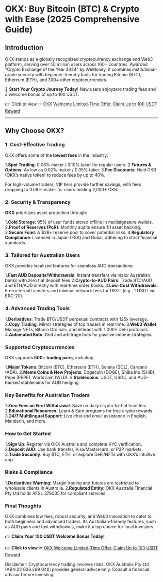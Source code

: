 # OKX: Buy Bitcoin (BTC) & Crypto with Ease (2025 Comprehensive Guide)

## Introduction

OKX stands as a globally recognized cryptocurrency exchange and Web3 platform, serving over 50 million users across 160+ countries. Awarded "Crypto Exchange of the Year 2024" by WeMoney, it combines institutional-grade security with beginner-friendly tools for trading Bitcoin (BTC), Ethereum (ETH), and 300+ other cryptocurrencies.

🚀 ​**Start Your Crypto Journey Today!** New users enjoy ​zero trading fees and a ​welcome bonus of up to 100 USDT.

👉 Click to view ☞ [OKX Welcome Limited-Time Offer, Claim Up to 100 USDT Reward](https://www.ouxyi.link/ul/6CngT5?channelId=2198730223)

---

## Why Choose OKX?

### 1.  ​Cost-Effective Trading
OKX offers some of the ​**lowest fees** in the industry:

1.**​Spot Trading**: 0.08% maker / 0.10% taker for regular users.
​2.**Futures & Options**: As low as 0.02% maker / 0.05% taker.
​3.**Fee Discounts**: Hold OKB (OKX’s native token) to reduce fees by up to 40%.

For high-volume traders, VIP tiers provide further savings, with fees dropping to ​0.06% maker for users holding 2,000+ OKB.

### 2. ​Security & Transparency

**OKX** prioritizes asset protection through:

​1.**Cold Storage**: 95% of user funds stored offline in multisignature wallets.
​2.**Proof of Reserves (PoR)**: Monthly audits ensure 1:1 asset backing.
​3.**Secure Fund**: A $2B+ reserve pool to cover potential risks.
​4.**Regulatory Compliance**: Licensed in Japan (FSA) and Dubai, adhering to strict financial standards.

### 3. ​Tailored for Australian Users
OKX provides localized features for seamless AUD transactions:

1.**​Fast AUD Deposits/Withdrawals**: Instant transfers via major Australian banks with ​zero fiat deposit fees.
​2.**Crypto-to-AUD Pairs**: Trade BTC/AUD and ETH/AUD directly with real-time order books.
​3.**Low-Cost Withdrawals**: Free internal transfers and minimal network fees for USDT (e.g., 1 USDT via ERC-20).

### 4. ​Advanced Trading Tools
​1.**Derivatives**: Trade BTC/USDT perpetual contracts with ​125x leverage.
​2.**Copy Trading**: Mirror strategies of top traders in real time.
​3.**Web3 Wallet**: Manage NFTs, Bitcoin Ordinals, and interact with 1,000+ DeFi protocols.
​4.**Automated Bots**: Grid and arbitrage bots for passive income strategies.

### Supported Cryptocurrencies
OKX supports ​**500+ trading pairs**, including:

​1.**Major Tokens**: Bitcoin (BTC), Ethereum (ETH), Solana (SOL), Cardano (ADA).
​2.**Meme Coins & New Projects**: Dogecoin (DOGE), Shiba Inu (SHIB), Pepe (PEPE), WorldCoin (WLD).
​3.**Stablecoins**: USDT, USDC, and AUD-backed stablecoins for AUD hedging.

### Key Benefits for Australian Traders
1.​**Zero Fees on First Withdrawal**: Save on daily crypto-to-fiat transfers.
​2.**Educational Resources**: Learn & Earn programs for free crypto rewards.
​3.**24/7 Multilingual Support**: Live chat and email assistance in English, Mandarin, and more.

### How to Get Started
​1.**Sign Up**: Register via OKX Australia and complete KYC verification.
​2.**Deposit AUD**: Use bank transfer, Visa/Mastercard, or P2P markets.
​3.**Trade Securely**: Buy BTC, ETH, or explore DeFi/NFTs with OKX’s intuitive app.

### Risks & Compliance
​1.**Derivatives Warning**: Margin trading and futures are restricted to ​wholesale clients in Australia.
​2.**Regulated Entity**: OKX Australia Financial Pty Ltd holds AFSL 379035 for compliant services.

### Final Thoughts
OKX combines ​low fees, ​robust security, and ​Web3 innovation to cater to both beginners and advanced traders. Its Australian-friendly features, such as AUD pairs and fast withdrawals, make it a top choice for local investors.

👉 ​**Claim Your 100 USDT Welcome Bonus Today!**

👉 **Click to view ☞** [OKX Welcome Limited-Time Offer, Claim Up to 100 USDT Reward](https://www.ouxyi.link/ul/6CngT5?channelId=2198730223)

Disclaimer: Cryptocurrency trading involves risks. OKX Australia Pty Ltd (ABN 22 636 269 040) provides general advice only. Consult a financial advisor before investing.
